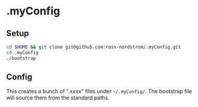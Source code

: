 # .myConfig

## Setup
```sh
cd $HOME && git clone git@github.com:ross-nordstrom/.myConfig.git
cd .myConfig
./bootstrap
```

## Config
This creates a bunch of ".xxxx" files under `~/.myConfig/`. The bootstrap file will source them from the standard paths.
